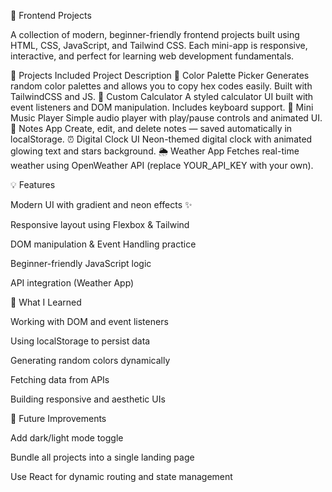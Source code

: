 🌈 Frontend Projects

A collection of modern, beginner-friendly frontend projects built using HTML, CSS, JavaScript, and Tailwind CSS.
Each mini-app is responsive, interactive, and perfect for learning web development fundamentals.

🧩 Projects Included
Project	Description
🎨 Color Palette Picker	Generates random color palettes and allows you to copy hex codes easily. Built with TailwindCSS and JS.
🧮 Custom Calculator	A styled calculator UI built with event listeners and DOM manipulation. Includes keyboard support.
🎵 Mini Music Player	Simple audio player with play/pause controls and animated UI.
📝 Notes App	Create, edit, and delete notes — saved automatically in localStorage.
⏰ Digital Clock UI	Neon-themed digital clock with animated glowing text and stars background.
🌦️ Weather App	Fetches real-time weather using OpenWeather API (replace YOUR_API_KEY with your own).

💡 Features

Modern UI with gradient and neon effects ✨

Responsive layout using Flexbox & Tailwind

DOM manipulation & Event Handling practice

Beginner-friendly JavaScript logic

API integration (Weather App)

🧠 What I Learned

Working with DOM and event listeners

Using localStorage to persist data

Generating random colors dynamically

Fetching data from APIs

Building responsive and aesthetic UIs

🌟 Future Improvements

Add dark/light mode toggle

Bundle all projects into a single landing page

Use React for dynamic routing and state management
